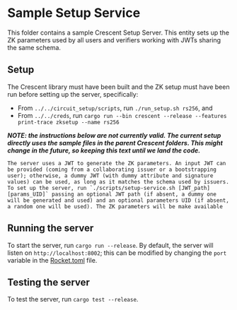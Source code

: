 # Sample Setup Service
 
This folder contains a sample Crescent Setup Server. This entity sets up the ZK parameters used by all users and verifiers working with JWTs sharing the same schema.

## Setup

The Crescent library must have been built and the ZK setup must have been run before setting up the server, specifically:
* From `../../circuit_setup/scripts`, run `./run_setup.sh rs256`, and 
* From `../../creds`, run `cargo run --bin crescent --release --features print-trace zksetup --name rs256`

 ***NOTE: the instructions below are not currently valid. The current setup directly uses the sample files in the parent Crescent folders. This might change in the future, so keeping this text until we land the code.***
```
The server uses a JWT to generate the ZK parameters. An input JWT can be provided (coming from a collaborating issuer or a bootstrapping user); otherwise, a dummy JWT (with dummy attribute and signature values) can be used, as long as it matches the schema used by issuers. To set up the server, run `./scripts/setup-service.sh [JWT_path] [params_UID]` passing an optional JWT path (if absent, a dummy one will be generated and used) and an optional parameters UID (if absent, a random one will be used). The ZK parameters will be make available 
```

## Running the server

To start the server, run `cargo run --release`. By default, the server will listen on `http://localhost:8002`; this can be modified by changing the `port` variable in the [Rocket.toml](./Rocket.toml) file.

## Testing the server

To test the server, run `cargo test --release`.
